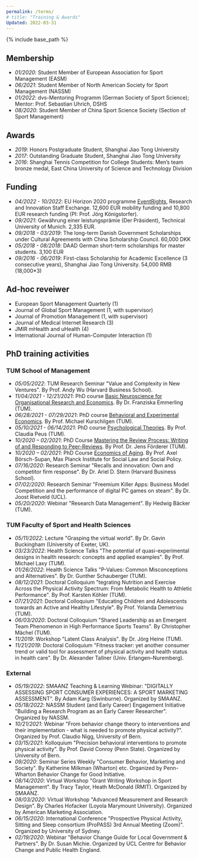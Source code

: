 ```yaml
---
permalink: /terms/
# title: "Training & Awards"
Updated: 2022-03-31
---
```


{% include base_path %}

## Membership

* _01/2020_: Student Member of European Association for Sport Management (EASM)
* _06/2021_: Student Member of North American Society for Sport Management (NASSM)
* _01/2022_: dvs-Mentoring Programm (German Society of Sport Science); Mentor: Prof. Sebastian Uhrich, DSHS
* _08/2020_:	Student Member of China Sport Science Society (Section of Sport Management)


## Awards
* _2019_: Honors Postgraduate Student, Shanghai Jiao Tong University
* _2017_: Outstanding Graduate Student, Shanghai Jiao Tong University
* _2016_:	Shanghai Tennis Competition for College Students: Men’s team bronze medal, East China University of Science and Technology Division

## Funding
* _04/2022 - 10/2022_: EU Horizon 2020 programme [EventRights](http://eventrights.net/), Research and Innovation Staff Exchange. 12,600 EUR mobility funding and 10,800 EUR research funding (PI: Prof. Jörg Königstorfer).
* _09/2021_: Gewährung einer leistungsprämie (Der Präsident), Technical University of Munich. 2,335 EUR.
* _09/2018 - 03/2019_: The long-term Danish Government Scholarships under Cultural Agreements with China Scholarship Council. 60,000 DKK
* _05/2018 - 08/2018_: DAAD German short-term scholarships for master students. 3,100 EUR
* _09/2016 - 06/2019_:	First-class Scholarship for Academic Excellence (3 consecutive years), Shanghai Jiao Tong University. 54,000 RMB (18,000*3)

## Ad-hoc reveiwer
* European Sport Management Quarterly (1)
* Journal of Global Sport Management (1, with supervisor)
* Journal of Promotion Management (1, with supervisor)
* Journal of Medical Internet Research (3)
* JMIR mHealth and uHealth (4)
* International Journal of Human-Computer Interaction (1)

## PhD training activities

### TUM School of Management
* _05/05/2022_: TUM Research Seminar "Value and Complexity in New Ventures". By Prof. Andy Wu (Harvard Business School).
* _11/04/2021 - 12/21/2021_: PhD course [Basic Neuroscience for Organisational Research and Economics](https://www.wi.tum.de/wp-content/uploads/2016/09/Syllabus_basicNS2021.pdf). By Dr. Franziska Emmerling (TUM).
* _06/28/2021 - 07/29/2021_: PhD course [Behavioral and Experimental Economics](https://www.wi.tum.de/wp-content/uploads/2016/09/Syllabus_BehavExpEcon_210329.pdf). By Prof. Michael Kurschilgen (TUM).
* _05/10/2021 - 06/14/2021_: PhD course [Psychological Theories](https://www.wi.tum.de/wp-content/uploads/2016/09/Syllabus_Psychological-Theories_Fall2021.pdf). By Prof. Claudia Peus (TUM).
* _10/2020 – 02/2021_: PhD Course [Mastering the Review Process: Writing of and Responding to Peer-Reviews](https://www.wi.tum.de/wp-content/uploads/2016/09/Syllabus_Mastering-the-Review-Process_update.pdf). By Prof. Dr. Jens Förderer (TUM).
* _10/2020 – 02/2021_: PhD Course [Economics of Aging](https://www.wi.tum.de/wp-content/uploads/2016/09/Syllabus_Economics_of_Aging.pdf). By Prof. Axel Börsch-Supan, Max Planck Institute for Social Law and Social Policy.
* _07/16/2020_: Research Seminar "Recalls and innovation: Own and competitor firm response". By Dr. Ariel D. Stern (Harvard Business School).
* _07/02/2020_: Research Seminar "Freemium Killer Apps: Business Model Competition and the performance of digital PC games on steam". By Dr. Joost Rietveld (UCL).
* _05/20/2020_: Webinar "Research Data Management". By Hedwig Bäcker (TUM).


### TUM Faculty of Sport and Health Sciences
* _05/11/2022_: Lecture "Grasping the virtual world". By Dr. Gavin Buckingham (University of Exeter, UK).
* _03/23/2022_: Health Science Talks "The potential of quasi-experimental designs in health research: concepts and applied examples". By Prof. Michael Laxy  (TUM).
* _01/26/2022_: Health Science Talks "P-Values: Common Misconceptions and Alternatives". By Dr. Gunther Schauberger (TUM).
* _08/12/2021_: Doctoral Colloquium "tegrating Nutrition and Exercise Across the Physical Activity Spectrum: From Metabolic Health to Athletic Performance". By Prof. Karsten Köhler (TUM).
* _07/21/2021_: Doctoral Colloquium "Educating Children and Adolescents towards an Active and Healthy Lifestyle". By Prof. Yolanda Demetriou (TUM).
* _06/03/2020_: Doctoral Colloquium "Shared Leadership as an Emergent Team Phenomenon in High Performance Sports Teams". By Christopher Mächel (TUM).
* _11/2019_:	Workshop "Latent Class Analysis". By Dr. Jörg Heine (TUM).
* _11/21/2019_: Doctoral Colloquium "Fitness tracker: yet another consumer trend or valid tool for assessment of physical activity and health status in health care". By Dr. Alexander Tallner (Univ. Erlangen–Nuremberg).

### External
* _05/19/2022_: SMAANZ Teaching & Learning Webinar: "DIGITALLY ASSESSING SPORT CONSUMER EXPERIENCES: A SPORT MARKETING ASSESSMENT". By Adam Karg (Swinburne). Organized by SMAANZ.
* _05/18/2022_: NASSM Student (and Early Career) Engagement Initiative "Building a Research Program as an Early Career Researcher". Organized by NASSM.
* _10/21/2021_: Webinar "From behavior change theory to interventions and their implementation - what is needed to promote physical activity?". Organized by Prof. Claudio Nigg, University of Bern.
* _03/15/2021_: Kolloquium "Precision behavioral interventions to promote physical activity". By Prof. David Conroy (Penn State). Organized by University of Bern.
* _09/2020_: Seminar Series Weekly "Consumer Behavior, Marketing and Society". By Katherine Milkman (Wharton) etc. Organized by Penn-Wharton Behavior Change for Good Initiative.
* _08/14/2020_: Virtual Workshop "Grant Writing Workshop in Sport Management". By Tracy Taylor, Heath McDonald (RMIT). Organized by SMAANZ.
* _08/03/2020_: Virtual Workshop "Advanced Measurement and Research Design". By Charles Hofacker (Loyola Marymount University). Organized by American Marketing Association.
* _06/15/2020_: International Conference "Prospective Physical Activity, Sitting and Sleep consortium (ProPASS) 3rd Annual Meeting (Zoom)". Organized by University of Sydney.
* _02/19/2020_: Webinar "Behavior Change Guide for Local Government & Partners". By Dr. Susan Michie. Organized by UCL Centre for Behavior Change and Public Health England.


